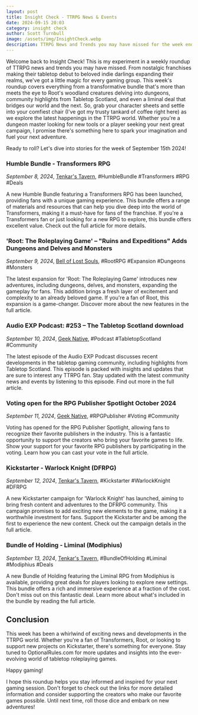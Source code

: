 ```yaml
---
layout: post
title: Insight Check - TTRPG News & Events
date: 2024-09-15 20:03
category: insight check
author: Scott Turnbull
image: /assets/img/InsightCheck.webp
description: TTRPG News and Trends you may have missed for the week ending of September 15th 2024.
---
```

Welcome back to Insight Check! This is my experiment in a weekly roundup of TTRPG news and trends you may have missed. From nostalgic franchises making their tabletop debut to beloved indie darlings expanding their realms, we've got a little magic for every gaming group. This week's roundup covers everything from a transformative bundle that's more than meets the eye to Root's woodland creatures delving into dungeons, community highlights from Tabletop Scotland, and even a liminal deal that bridges our world and the next. So, grab your character sheets and settle into your comfiest chair (I've got my trusty tankard of coffee right here) as we explore the latest happenings in the TTRPG world. Whether you're a dungeon master looking for new tools or a player seeking your next great campaign, I promise there's something here to spark your imagination and fuel your next adventure. 

Ready to roll? Let's dive into stories for the week of September 15th 2024!

### Humble Bundle - Transformers RPG
*September 8, 2024*, [Tenkar's Tavern](https://www.tenkarstavern.com/2024/09/humble-bundle-transformers-rpg.html), #HumbleBundle #Transformers #RPG #Deals

A new Humble Bundle featuring a Transformers RPG has been launched, providing fans with a unique gaming experience. This bundle offers a range of materials and resources that can help you dive deep into the world of Transformers, making it a must-have for fans of the franchise.
If you're a Transformers fan or just looking for a new RPG to explore, this bundle offers excellent value. Check out the full article for more details.

### 'Root: The Roleplaying Game' – "Ruins and Expeditions" Adds Dungeons and Delves and Monsters
*September 9, 2024*, [Bell of Lost Souls](https://www.belloflostsouls.net/2024/09/root-the-roleplaying-game-ruins-and-expeditions-adds-dungeons-and-delves-and-monsters.html), #RootRPG #Expansion #Dungeons #Monsters

The latest expansion for 'Root: The Roleplaying Game' introduces new adventures, including dungeons, delves, and monsters, expanding the gameplay for fans. This addition brings a fresh layer of excitement and complexity to an already beloved game.
If you're a fan of Root, this expansion is a game-changer. Discover more about the new features in the full article.

### Audio EXP Podcast: #253 – The Tabletop Scotland download
*September 10, 2024*, [Geek Native](https://www.geeknative.com/168503/audio-exp-podcast-253-the-tabletop-scotland-download/), #Podcast #TabletopScotland #Community

The latest episode of the Audio EXP Podcast discusses recent developments in the tabletop gaming community, including highlights from Tabletop Scotland. This episode is packed with insights and updates that are sure to interest any TTRPG fan.
Stay updated with the latest community news and events by listening to this episode. Find out more in the full article.

### Voting open for the RPG Publisher Spotlight October 2024
*September 11, 2024*, [Geek Native](https://www.geeknative.com/168249/voting-open-for-the-rpg-publisher-spotlight-october-2024/), #RPGPublisher #Voting #Community

Voting has opened for the RPG Publisher Spotlight, allowing fans to recognize their favorite publishers in the industry. This is a fantastic opportunity to support the creators who bring your favorite games to life.
Show your support for your favorite RPG publishers by participating in the voting. Learn how you can cast your vote in the full article.

### Kickstarter - Warlock Knight (DFRPG)
*September 12, 2024*, [Tenkar's Tavern](https://www.tenkarstavern.com/2024/09/kickstarter-warlock-knight-dfrpg.html), #Kickstarter #WarlockKnight #DFRPG

A new Kickstarter campaign for 'Warlock Knight' has launched, aiming to bring fresh content and adventures to the DFRPG community. This campaign promises to add exciting new elements to the game, making it a worthwhile investment for fans.
Support the Kickstarter and be among the first to experience the new content. Check out the campaign details in the full article.

### Bundle of Holding - Liminal (Modiphius)
*September 13, 2024*, [Tenkar's Tavern](https://www.tenkarstavern.com/2024/09/bundle-of-holding-liminal-modiphius.html), #BundleOfHolding #Liminal #Modiphius #Deals

A new Bundle of Holding featuring the Liminal RPG from Modiphius is available, providing great deals for players looking to explore new settings. This bundle offers a rich and immersive experience at a fraction of the cost.
Don't miss out on this fantastic deal. Learn more about what's included in the bundle by reading the full article.

## Conclusion

This week has been a whirlwind of exciting news and developments in the TTRPG world. Whether you're a fan of Transformers, Root, or looking to support new projects on Kickstarter, there's something for everyone. Stay tuned to OptionalRules.com for more updates and insights into the ever-evolving world of tabletop roleplaying games.

Happy gaming!

I hope this roundup helps you stay informed and inspired for your next gaming session. Don't forget to check out the links for more detailed information and consider supporting the creators who make our favorite games possible. Until next time, roll those dice and embark on new adventures!